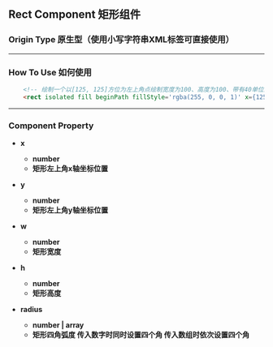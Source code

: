 ## Rect Component 矩形组件


### Origin Type 原生型（使用小写字符串XML标签可直接使用）

---

### How To Use 如何使用

``` html
    <!-- 绘制一个以[125, 125]方位为左上角点绘制宽度为100、高度为100、带有40单位的四个弧度角的矩形图案 -->
    <rect isolated fill beginPath fillStyle='rgba(255, 0, 0, 1)' x={125} y={125} w={100} h={100} radius={40}/>
```

---

### Component Property

- **x**
  - **number**
  - **矩形左上角x轴坐标位置**

- **y**
  - **number**
  - **矩形左上角y轴坐标位置**

- **w**
  - **number**
  - **矩形宽度**

- **h**
  - **number**
  - **矩形高度**

- **radius**
  - **number | array**
  - **矩形四角弧度 传入数字时同时设置四个角 传入数组时依次设置四个角**

